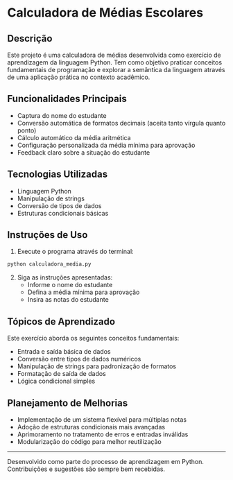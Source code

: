 # Calculadora de Médias Escolares

## Descrição
Este projeto é uma calculadora de médias desenvolvida como exercício de aprendizagem da linguagem Python. Tem como objetivo praticar conceitos fundamentais de programação e explorar a semântica da linguagem através de uma aplicação prática no contexto acadêmico.

## Funcionalidades Principais
- Captura do nome do estudante
- Conversão automática de formatos decimais (aceita tanto vírgula quanto ponto)
- Cálculo automático da média aritmética
- Configuração personalizada da média mínima para aprovação
- Feedback claro sobre a situação do estudante

## Tecnologias Utilizadas
- Linguagem Python
- Manipulação de strings
- Conversão de tipos de dados
- Estruturas condicionais básicas

## Instruções de Uso
1. Execute o programa através do terminal:
```bash
python calculadora_media.py
```

2. Siga as instruções apresentadas:
   - Informe o nome do estudante
   - Defina a média mínima para aprovação
   - Insira as notas do estudante

## Tópicos de Aprendizado
Este exercício aborda os seguintes conceitos fundamentais:
- Entrada e saída básica de dados
- Conversão entre tipos de dados numéricos
- Manipulação de strings para padronização de formatos
- Formatação de saída de dados
- Lógica condicional simples

## Planejamento de Melhorias
- Implementação de um sistema flexível para múltiplas notas
- Adoção de estruturas condicionais mais avançadas
- Aprimoramento no tratamento de erros e entradas inválidas
- Modularização do código para melhor reutilização


---

Desenvolvido como parte do processo de aprendizagem em Python. Contribuições e sugestões são sempre bem recebidas.
